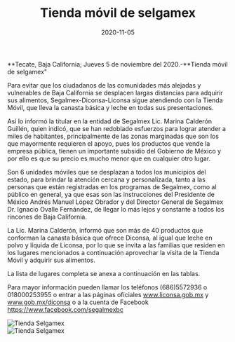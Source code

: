 ﻿---
layout: blog
title:  "Tienda móvil de selgamex"
date:   2020-11-05  
categories: tecate
permalink: /:categories/:title:output_ext
image: /img/cnr/tienda-movil-de-selgamex-2.jpg
alt: "Rosarito Centro"
autor: "CNR Noticias - Canal 73"
---


**Tecate, Baja California;  Jueves 5 de noviembre del 2020.-**Tienda móvil de selgamex"


Para evitar que los ciudadanos de las comunidades más alejadas y vulnerables de Baja California se desplacen largas distancias para adquirir sus alimentos, Segalmex-Diconsa-Liconsa sigue atendiendo con la Tienda Móvil, que lleva la canasta básica y leche en todas sus presentaciones.


Así lo informó la titular en la entidad de Segalmex Lic. Marina Calderón Guillén, quien indicó, que se han redoblado esfuerzos para lograr atender a miles de habitantes, principalmente de las zonas marginadas que son los que mayormente requieren el apoyo, pues los productos que vende la empresa pública, tienen un importante subsidio del Gobierno de México y por ello es que su precio es mucho menor que en cualquier otro lugar.


Son 6 unidades móviles que se desplazan a todos los municipios del estado, para brindar la atención cercana y personalizada, tanto a las personas que están registradas en los programas de Segalmex, como al público en general, ya que esas son las instrucciones del Presidente de México Andrés Manuel López Obrador y del Director General de Segalmex Dr. Ignacio Ovalle Fernández, de llegar lo más lejos y constante a todos los rincones de Baja California.


La Lic. Marina Calderón, informó que son más de 40 productos que conforman la canasta básica que ofrece Diconsa, al igual que leche en polvo y líquida de Liconsa, por lo que se invita a las familias que residen en los lugares mencionados a continuación aprovechar la visita de la Tienda Móvil y adquirir sus alimentos.


La lista de lugares completa se anexa a continuación en las tablas.


Para mayor información pueden llamar los teléfonos (686)5572936 o 018000253955 o entrar a las páginas oficiales www.liconsa.gob.mx y www.gob.mx/diconsa o  a la cuenta de Facebook https://www.facebook.com/segalmexbc

<div id="carouselExampleSlidesOnly" class="carousel slide" data-ride="carousel">
  <div class="carousel-inner">
    <div class="carousel-item active">
       <img class="d-block w-100" src="/img/cnr/tienda-movil-de-selgamex.jpg" loading="lazy"  alt="Tienda Selgamex">
    </div>
        <div class="carousel-item">
       <img class="d-block w-100" src="/img/cnr/tienda-movil-de-selgamex-2.jpg" loading="lazy"  alt="Tienda Selgamex">
    </div>
  </div>
</div>